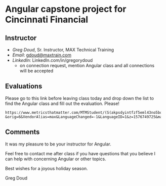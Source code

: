 # Angular capstone project for Cincinnati Financial

## Instructor

- *Greg Doud*, Sr. Instructor, MAX Technical Training
- *Email*: gdoud@maxtrain.com
- *LinkedIn*: LinkedIn.com/in/gregorydoud
  - on connection request, mention Angular class and all connections will be accepted

## Evaluations

Please go to this link before leaving class today and drop down the list to find the Angular class and fill out the evaluation. Please!

    https://www.metricsthatmatter.com/MTMStudent/(S(akpsdyintfzf5eml43no5box))/ClassListPage.aspx?&orig=6&VendorAlias=max&LanguageChanged=-1&LanguageID=1&z=1576749725&manual=0

## Comments

It was my pleasure to be your instructor for Angular.

Feel free to contact me after class if you have questions that you believe I can help with concerning Angular or other topics.

Best wishes for a joyous holiday season.

Greg Doud